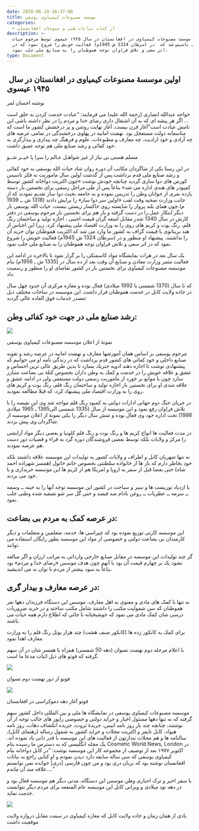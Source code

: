 ```yaml
---
date: 2020-06-19 18:37:00
title: موسسۀ مصنوعات کیمیاوی یوسفی
categories:
  - از کتاب نباتات طبی و میوجات افغانستان
description: >-
  اولین موسسۀ مصنوعات کیمیاوی در افغانستان در سال ۱۹۴۵ عیسوی توسط مرحوم حیات
  الله یوسفی تاسیس شد که  در (سرطان 1324 ش 1945م) فعالیت خویش را شروع نمود كه در
  اثر سعی و تلاش فراوان توجه هموطنان را به صنایع ملی جلب نمود.
type: Document
---
```


## &nbsp;اولین موسسۀ مصنوعات کیمیاوی در افغانستان در سال ۱۹۴۵ عیسوی

نوشته احسان لمر

خواجه عبدالله انصاری (رحمة الله علیه) می فرمایند: “عبادت خدمت کردن به خلق است … اگر هر پیشه ای که به آن اشتغال داری رضای خدا و مردم را در نظر داشته باشی این نامش عبادت است”آغاز قرن بیست، آغاز نهایت روشن و پر درخشش کشور ما است که متاسفانه دولت مستعجل بود. نهضت امانیه در پهلوی درخشندگی در تمامی عرصه های چه آزادی و خود ارادیت، چه معارف و مطبوعات، علوم و فرهنگ چه بیداری و بیدارگری به خود کفائی و رشد صنایع ملی هم توجه عمیق داشت.

مسلم هستی بی نیاز از غیر شواهـل عـالم را سرا پا خیــر شــو

در این رستا یکی از شاگردان مکاتب آن دوره روان شاد حیات الله یوسفی به خود کفائی و رشد صنایع ملی قدم برداشت.پس از گذشت اولین سال ماموریت به فکر تاسیس کورس های دوا سازی گردید چنانچه خودش نوشت &laquo;چون اکثریت دواخانه کشور توسط کمپودر های هندی اداره می شد&raquo; بناعاً پس از طی مراحل رسمی برای نخستین بار دسته یازده نفری از جوانان وطن را تدریس نموده و به جامعه بحیث دوا ساز تقدیم نمودند که از جانب وزارت صحیه وقت لقب &laquo;اولین سر دوا ساز&raquo; را برایش دادند (1318 ش ــ 1939 م).چون همای بلند پرواز را شایسته روی خاکسار زیستن نیست، حیات الله یوسفی بار دیگر ابتکار عمل را در دست گرفته و باز هم برای نخستین بار مرحوم یوسفی در دفتر کارش در سال 1340 شدر مقابل امتعه گران قیمت اجنبی ، اجازه تولید و ساختمان رنگ قلم، رنگ بوت و كریم های روی را به وزارت اقتصاد ملی پیشنهاد كرد، زیرا این اجناس از هند بریتانوی با قیمت گزاف به كشور ما وارد می شد كه اكثریت هموطنان توان خرید آن را نداشتند، پیشنهاد او منظور و در (سرطان 1324 ش 1945م) فعالیت خویش را شروع نمود كه در اثر سعی و تلاش فراوان توجه هموطنان را به صنایع ملی جلب نمود.

یک سال بعد در هرات نمایشگاه مواد كاسمتكی را بر گزار نمود تا بالاخره در ادامه این فعالیت مثمر وزارت معادن و صنایع آن وقت بعد از ده سال در (1335 ش ـ 1956م) بنام موسسه مصنوعات کیمیاوی برای نخستین بار در كشور تقاضای او را منظور و رسمیت داد.

که تا سال (1370 شمسی یا 1992 میلادی) فعال بوده و مغازه مركزی آن حدود چهل سال در جاده ولایت كابل در خدمت هموطنان قرار داشت. این موسسه در ساحات مختلف ذیل مصدر خدمات فوق العاده عالی گردید:

## رشد صنایع ملی در جهت خود کفائی وطن:

![](/uploads/afghan-greengold-موسسه-کیمیاوی-یوسفی.jpg)

نمونۀ از اعلان موسسه مصنوعات کیمیاوی یوسفی

مرحوم یوسفی بر اساس همان آموزشها معارف و نهضت امانیه در عرصه رشد و تقویه صنایع داخلی و خود کفائی های کشور قدم برداشت که در زندگی نامه او می خوانیم که پیشنهادی نوشت تا اجازه دهند ادویه جنریك بسازد تا بدین طریق عالی ترین احساس و عشق و علاقه خویش را در خدمت و كمك به وطن داران بخصوص كتلۀ بی بضاعت متبارز سازد چون با موانع بر خورد از ماموریت رسمی دولت مستعفی ولی در ادامه عشق و علاقه مندی او برای نخستین بار اجازه تولید و ساختمان رنگ قلم، رنگ بوت و كریم های روی را به وزارت اقتصاد ملی پیشنهاد كرد، که قبلا مطالعه نمودید.

در جریان جنگ دوم جهانی ادارات دولتی به کمبود رنگ قلم مواجه شد وی این نقیصه را با تلاش فراوان رفع نمود و این موسسه از سال (1335 شمسی الی1365 ـ 1965 میلادی 1986) تحت اداره خود وی فعال بوده و شش سال دیگر را یکی نمونۀ از اعلان موسسه از شاگردان وی پیش بردند.

در مدت فعالیت ها انواع کریم ها و رنگ بوت و رنگ قلم کلونیا و بعضی دیگر مواد آرایشی را مرکز و ولایات بلکه توسط بعضی فروشندگان دوره گرد به قراء و قصبات دور دست هم عرصه نمودند.

نه تنها شهریان کابل و اطراف و ولایات کشور به تولیدات این موسسه علاقه داشتند بلکه خود بخاطر دارم که بار ها از خانواده سلطنتی بخصوص خانم خاتول (همسر شهزاده احمد شاه) حتی بعضا قبل از سفر به اروپا و امریکا هم از کریم ها این موسسه خریداری و با خود می بردند.

با ازدیاد توریست ها و سیر و سیاحت در کشور این موسسه توجه آنها را به خینه ــ وسمه ــ سرمه ــ عطریات ــ روغن بادام صد فیصد و حتی گل سر شو تصفیه شده وطنی جلب نمود.

## در عرصه کمک به مردم بی بضاعت:

این موسسه کارتی توزیع نموده بود که چپراسی ها، خدمه، متعلمین و متعلمات و دیگر کارمندان بی بضاعت دولتی و خصوصی از مواد این موسسه بطور رایگان استفاده می توانند.

گر چند تولیدات این موسسه در مقابل صنایع خارجی وارداتی به مراتب ارزان و اگر مبالغه نشود یک بر چهارم قیمت آن بود با آنهم چون هدف موسس &laquo;رضای خدا و مردم&raquo; بود بناعاً به سود بیشتر از مردم نا توان نه می اندیشید.

## در عرصه معارف و بیدار گری:

نه تنها با کمک های مادی و معنوی به اهل معارف، موسس این دستگاه فرزندان دهها نفر هموطنان که سن شمولیت مکتب را داشتند شامل مکتب ساخته و در خرید ضروریات درسی شان کمک مادی می نمود که خوشبختانه تا جائی که اطلاع دارم همه حیات می باشند.

برای کمک به کانکور زده ها (کانکور صنف هشت) چند هزار بوتل رنگ قلم را به وزارت معارف اهدا نمود.

با اعلام مرحله دوم نهضت نسوان (دهه 50 شمسی) همراه با همسر شان در آن سهم گرفته که فوتو های ذیل اثبات مدعا ما است.

![](/uploads/afghan-greengoldلابراتوار-موسسه-کیمیاوی-یوسفی.jpg)

فوتو از دور نهضت دوم نسوان

![](/uploads/afghan-greengold-لابراتوار-موسسه-کیمیاوی-یوسفی-1.jpg)

فوتو آغاز دهه دموکراسی در افغانستان

موسسه مصنوعات کیمیاوی یوسفی در نمایشگاه ها ملی و بین المللی داخل کشور سهم گرفته که نه تنها دهها مسئول اخبار و جراید دولتی و خصوصی راپور های جالب توجه از آن نوشتند، چنانچه چند بار روز نامه انیس، جریدۀ ثروت، جریده انکشاف دهات، روز نامه هیواد، کابل تایمز و اکثریت مجلات و جراید کشور به شمول رساله (رهنمای کابل)، سالنامه ها و هم مجلات نندارتون از فعالیت های این موسسه با قدر دانی یاد نموده اند. یک مجله انگلیسی که به دسترس ما رسیده بنام Cosmetic World News, London در اکتوبر ۱۹۷۷ بعد از توصیف از مجموعه كار این موسسه نوشت: “در كابل دواخانه بنام کیمیاوی یوسفی كه سی ساله سابقه دارد دیدن نمودم و او كتابی راجع به نباتات افغانستان نوشته بود كه بزبان دری بود و من چون فارسی \[دری\[ خوانده نمی توانستم علاقه مند آن ماندم….”

با سفر اخیر و ترک اجباری وطن موسس این دستگاه، مدتی دیگر هم موسسه فعال بود و در دهه نود میلادی و ویرانی کابل این موسسه عام المنفعه برای مردم دیگر نتوانست خدمت نماید.

![](/uploads/afghan-greengold-jada-wilayat.jpg)

یادی از همان زمان و جاده ولایت کابل که مغازه کیمیاوی در سمت مقابل دروازه ولایت موقعیت داشت
